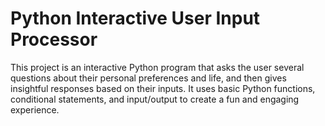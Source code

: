 # Python Interactive User Input Processor

This project is an interactive Python program that asks the user several questions about their personal preferences and life, and then gives insightful responses based on their inputs. It uses basic Python functions, conditional statements, and input/output to create a fun and engaging experience.
